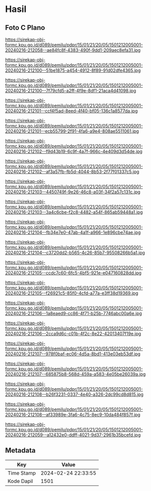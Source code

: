 # Hasil

## Foto C Plano

https://sirekap-obj-formc.kpu.go.id/d089/pemilu/pdpr/15/01/21/20/05/1501212005001-20240216-212058--ae84fc8f-4383-490f-9dd1-209aec8efa31.jpg

https://sirekap-obj-formc.kpu.go.id/d089/pemilu/pdpr/15/01/21/20/05/1501212005001-20240216-212100--51be1875-a454-4912-8f89-91d02dfe4365.jpg

https://sirekap-obj-formc.kpu.go.id/d089/pemilu/pdpr/15/01/21/20/05/1501212005001-20240216-212100--7f79cfd5-a2ff-4f9e-8df1-21aca4d41098.jpg

https://sirekap-obj-formc.kpu.go.id/d089/pemilu/pdpr/15/01/21/20/05/1501212005001-20240216-212101--ccf4f5ad-8eed-4f40-bf05-136c1a8577da.jpg

https://sirekap-obj-formc.kpu.go.id/d089/pemilu/pdpr/15/01/21/20/05/1501212005001-20240216-212101--ecb55799-2f91-4fa6-a9e4-808ae5511061.jpg

https://sirekap-obj-formc.kpu.go.id/d089/pemilu/pdpr/15/01/21/20/05/1501212005001-20240216-212102--f9d43b19-6c9f-4a7f-966c-4e409d3d54de.jpg

https://sirekap-obj-formc.kpu.go.id/d089/pemilu/pdpr/15/01/21/20/05/1501212005001-20240216-212102--af3a57fb-fb5d-4044-8b53-2f77f01337c5.jpg

https://sirekap-obj-formc.kpu.go.id/d089/pemilu/pdpr/15/01/21/20/05/1501212005001-20240216-212103--4450749f-9e26-46c8-a03f-34f2a57c131c.jpg

https://sirekap-obj-formc.kpu.go.id/d089/pemilu/pdpr/15/01/21/20/05/1501212005001-20240216-212103--3a4c6cbe-f2c8-4482-a54f-865ab59448a1.jpg

https://sirekap-obj-formc.kpu.go.id/d089/pemilu/pdpr/15/01/21/20/05/1501212005001-20240216-212104--fb34e7e0-47ab-4a1f-a966-1e896cbe74ae.jpg

https://sirekap-obj-formc.kpu.go.id/d089/pemilu/pdpr/15/01/21/20/05/1501212005001-20240216-212104--c3720dd2-b565-4c26-85b7-95508266b5a1.jpg

https://sirekap-obj-formc.kpu.go.id/d089/pemilu/pdpr/15/01/21/20/05/1501212005001-20240216-212105--ccdc7c60-6fc5-4bf5-921e-e047160828dd.jpg

https://sirekap-obj-formc.kpu.go.id/d089/pemilu/pdpr/15/01/21/20/05/1501212005001-20240216-212105--f26921c5-85f0-4cfd-a77a-e3ff38d19369.jpg

https://sirekap-obj-formc.kpu.go.id/d089/pemilu/pdpr/15/01/21/20/05/1501212005001-20240216-212106--1a8eaed9-cc86-4f71-b25b-7746abc00a6e.jpg

https://sirekap-obj-formc.kpu.go.id/d089/pemilu/pdpr/15/01/21/20/05/1501212005001-20240216-212106--2cca9d6c-c01b-4f2c-8e22-42013407f19e.jpg

https://sirekap-obj-formc.kpu.go.id/d089/pemilu/pdpr/15/01/21/20/05/1501212005001-20240216-212107--978f0baf-ec06-4d5a-8bd1-413e03eb53df.jpg

https://sirekap-obj-formc.kpu.go.id/d089/pemilu/pdpr/15/01/21/20/05/1501212005001-20240216-212107--685875b8-568d-459a-a583-4e05be26039a.jpg

https://sirekap-obj-formc.kpu.go.id/d089/pemilu/pdpr/15/01/21/20/05/1501212005001-20240216-212108--b26f3231-0337-4e40-a326-2dc99cd8d815.jpg

https://sirekap-obj-formc.kpu.go.id/d089/pemilu/pdpr/15/01/21/20/05/1501212005001-20240216-212108--af33989e-3fa6-4c75-8ec9-10da484f857f.jpg

https://sirekap-obj-formc.kpu.go.id/d089/pemilu/pdpr/15/01/21/20/05/1501212005001-20240216-212059--a12432e0-ddff-4021-9d37-2961b35bcefd.jpg


## Metadata

| Key        | Value               |
| ---------- | ------------------- |
| Time Stamp | 2024-02-24 22:33:55 |
| Kode Dapil | 1501                |



